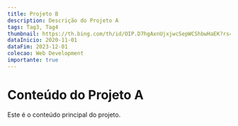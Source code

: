 ```yaml
---
title: Projeto B
description: Descrição do Projeto A
tags: Tag3, Tag4
thumbnail: https://th.bing.com/th/id/OIP.D7hgAxnUjxjwcSepWCShbwHaEK?rs=1&pid=ImgDetMain
dataInicio: 2020-11-01 
dataFim: 2023-12-01 
colecao: Web Development 
importante: true
---
```


# Conteúdo do Projeto A

Este é o conteúdo principal do projeto.
